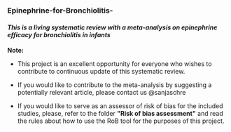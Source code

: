 ### Epinephrine-for-Bronchiolitis-

#### *This is a living systematic review with a meta-analysis on epinephrine efficacy for bronchiolitis in infants*

**Note:**
- This project is an excellent opportunity for everyone who wishes to contribute to continuous update of this systematic review. 

- If you would like to contribute to the meta-analysis by suggesting a potentially relevant article, please contact us @sanjaschre

- If you would like to serve as an assessor of risk of bias for the included studies, please, refer to the folder **"Risk of bias assessment"** and read the rules about how to use the RoB tool for the purposes of this project.
